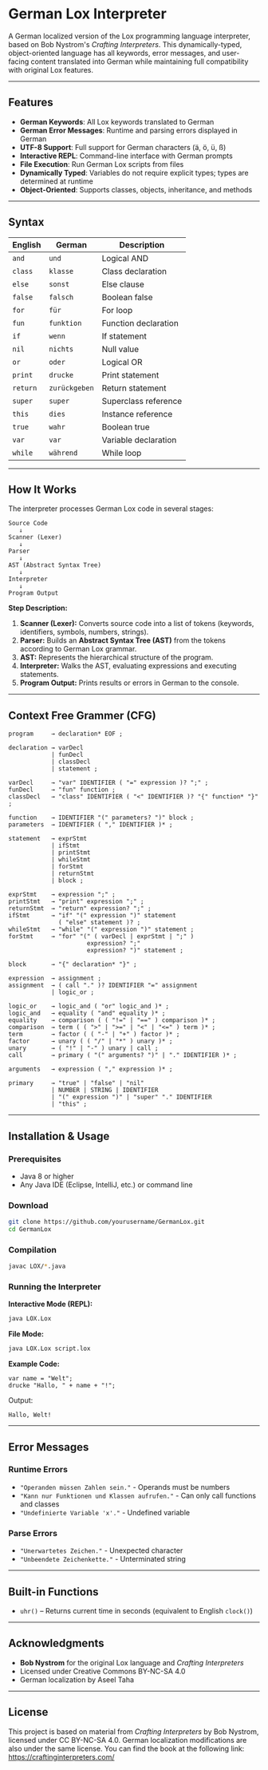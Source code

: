 # German Lox Interpreter

A German localized version of the Lox programming language interpreter, based on Bob Nystrom's *Crafting Interpreters*. This dynamically-typed, object-oriented language has all keywords, error messages, and user-facing content translated into German while maintaining full compatibility with original Lox features.

---

## Features

* **German Keywords**: All Lox keywords translated to German
* **German Error Messages**: Runtime and parsing errors displayed in German
* **UTF-8 Support**: Full support for German characters (ä, ö, ü, ß)
* **Interactive REPL**: Command-line interface with German prompts
* **File Execution**: Run German Lox scripts from files
* **Dynamically Typed**: Variables do not require explicit types; types are determined at runtime
* **Object-Oriented**: Supports classes, objects, inheritance, and methods

---

## Syntax

| English  | German        | Description          |
| -------- | ------------- | -------------------- |
| `and`    | `und`         | Logical AND          |
| `class`  | `klasse`      | Class declaration    |
| `else`   | `sonst`       | Else clause          |
| `false`  | `falsch`      | Boolean false        |
| `for`    | `für`         | For loop             |
| `fun`    | `funktion`    | Function declaration |
| `if`     | `wenn`        | If statement         |
| `nil`    | `nichts`      | Null value           |
| `or`     | `oder`        | Logical OR           |
| `print`  | `drucke`      | Print statement      |
| `return` | `zurückgeben` | Return statement     |
| `super`  | `super`       | Superclass reference |
| `this`   | `dies`        | Instance reference   |
| `true`   | `wahr`        | Boolean true         |
| `var`    | `var`         | Variable declaration |
| `while`  | `während`     | While loop           |

---

## How It Works

The interpreter processes German Lox code in several stages:

```
Source Code
   ↓
Scanner (Lexer)
   ↓
Parser
   ↓
AST (Abstract Syntax Tree)
   ↓
Interpreter
   ↓
Program Output
```

**Step Description:**

1. **Scanner (Lexer):** Converts source code into a list of tokens (keywords, identifiers, symbols, numbers, strings).
2. **Parser:** Builds an **Abstract Syntax Tree (AST)** from the tokens according to German Lox grammar.
3. **AST:** Represents the hierarchical structure of the program.
4. **Interpreter:** Walks the AST, evaluating expressions and executing statements.
5. **Program Output:** Prints results or errors in German to the console.

---

## Context Free Grammer (CFG)

```
program     → declaration* EOF ;

declaration → varDecl
            | funDecl
            | classDecl
            | statement ;

varDecl     → "var" IDENTIFIER ( "=" expression )? ";" ;
funDecl     → "fun" function ;
classDecl   → "class" IDENTIFIER ( "<" IDENTIFIER )? "{" function* "}" ;

function    → IDENTIFIER "(" parameters? ")" block ;
parameters  → IDENTIFIER ( "," IDENTIFIER )* ;

statement   → exprStmt
            | ifStmt
            | printStmt
            | whileStmt
            | forStmt
            | returnStmt
            | block ;

exprStmt    → expression ";" ;
printStmt   → "print" expression ";" ;
returnStmt  → "return" expression? ";" ;
ifStmt      → "if" "(" expression ")" statement
              ( "else" statement )? ;
whileStmt   → "while" "(" expression ")" statement ;
forStmt     → "for" "(" ( varDecl | exprStmt | ";" )
                      expression? ";"
                      expression? ")" statement ;

block       → "{" declaration* "}" ;

expression  → assignment ;
assignment  → ( call "." )? IDENTIFIER "=" assignment 
            | logic_or ;

logic_or    → logic_and ( "or" logic_and )* ;
logic_and   → equality ( "and" equality )* ;
equality    → comparison ( ( "!=" | "==" ) comparison )* ;
comparison  → term ( ( ">" | ">=" | "<" | "<=" ) term )* ;
term        → factor ( ( "-" | "+" ) factor )* ;
factor      → unary ( ( "/" | "*" ) unary )* ;
unary       → ( "!" | "-" ) unary | call ;
call        → primary ( "(" arguments? ")" | "." IDENTIFIER )* ;

arguments   → expression ( "," expression )* ;

primary     → "true" | "false" | "nil"
            | NUMBER | STRING | IDENTIFIER
            | "(" expression ")" | "super" "." IDENTIFIER
            | "this" ;
```

---

## Installation & Usage

### Prerequisites

* Java 8 or higher
* Any Java IDE (Eclipse, IntelliJ, etc.) or command line

### Download

```bash
git clone https://github.com/yourusername/GermanLox.git
cd GermanLox
```

### Compilation

```bash
javac LOX/*.java
```

### Running the Interpreter

**Interactive Mode (REPL):**

```bash
java LOX.Lox
```

**File Mode:**

```bash
java LOX.Lox script.lox
```

**Example Code:**

```lox
var name = "Welt";
drucke "Hallo, " + name + "!";
```

Output:

```
Hallo, Welt!
```

---

## Error Messages

### Runtime Errors

* `"Operanden müssen Zahlen sein."` - Operands must be numbers
* `"Kann nur Funktionen und Klassen aufrufen."` - Can only call functions and classes
* `"Undefinierte Variable 'x'."` - Undefined variable

### Parse Errors

* `"Unerwartetes Zeichen."` - Unexpected character
* `"Unbeendete Zeichenkette."` - Unterminated string

---

## Built-in Functions

* `uhr()` – Returns current time in seconds (equivalent to English `clock()`)

---

## Acknowledgments 

* **Bob Nystrom** for the original Lox language and *Crafting Interpreters*
* Licensed under Creative Commons BY-NC-SA 4.0
* German localization by Aseel Taha

---

## License

This project is based on material from *Crafting Interpreters* by Bob Nystrom, licensed under CC BY-NC-SA 4.0. German localization modifications are also under the same license.
You can find the book at the following link: https://craftinginterpreters.com/
